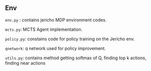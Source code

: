 ## Env

`env.py` : contains jericho MDP environment codes.

`mcts.py`: MCTS Agent implementation.

`policy.py`: constains code for policy training on the Jericho env.

`qnetwork`: q network used for policy improvement.

`utils.py`: contains method getting softmax of Q, finding top k actions, finding near actions
